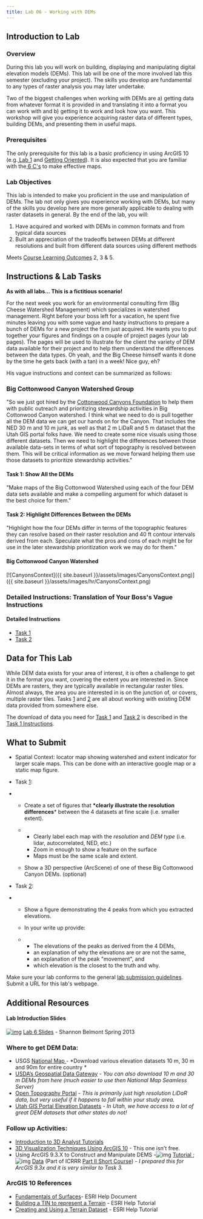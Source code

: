 ```yaml
---
title: Lab 06 - Working with DEMs
---
```


## Introduction to Lab

### Overview

During this lab you will work on building, displaying and manipulating digital elevation models (DEMs).  This lab will be one of the more involved lab this semester (excluding your project). The skills you develop are fundamental to any types of raster analysis you may later undertake. 

Two of the biggest challenges when working with DEMs are a) getting data from whatever format it is provided in and translating it into a format you can work with and b) getting it to work and look how you want. This workshop will give you experience acquiring raster data of different types, building DEMs, and presenting them in useful maps.

### Prerequisites

The only prerequisite for this lab is a basic proficiency in using ArcGIS 10 (e.g.[ Lab 1](http://gis.joewheaton.org/assignments/labs/lab01) and [Getting Oriented](http://gis.joewheaton.org/assignments/labs/lab01/getting-organized-and-oriented)). It is also expected that you are familiar with the[ 6 C's](http://gis.joewheaton.org/about/grades#TOC-The-Six-C-s-Rubric) to make effective maps.

### Lab Objectives

This lab is intended to make you proficient in the use and manipulation of DEMs. The lab not only gives you experience working with DEMs, but many of the skills you develop here are more generally applicable to dealing with raster datasets in general. By the end of the lab, you will:

1. Have acquired and worked with DEMs in common formats and from typical data sources
2. Built an appreciation of the tradeoffs between DEMs at different resolutions and built from different data sources using different methods

Meets [Course Learning Outcomes](http://gis.joewheaton.org/about/primary-learning-outcomes) 2, 3 & 5. 

## Instructions & Lab Tasks

**As with all labs... This is a fictitious scenario!**

For the next week you work for an environmental consulting firm (Big Cheese Watershed Management) which specializes in watershed management. Right before your boss left for a vacation, he spent five minutes leaving you with some vague and hasty instructions to prepare a bunch of DEMs for a new project the firm just acquired. He wants you to put together your figures and findings on a couple of project pages (your lab pages).  The pages will be used to  illustrate for the client the variety of DEM data available for their project and to help them understand the differences between the data types. Oh yeah, and the Big Cheese himself wants it done by the time he gets back (with a tan) in a week! Nice guy, eh?

His vague instructions and context can be summarized as follows:

### Big Cottonwood Canyon Watershed Group 

"So we just got hired by the [Cottonwood Canyons Foundation](http://www.cottonwoodcanyons.org/) to help them with public outreach and prioritizing stewardship activities in Big Cottonwood Canyon watershed. I think what we need to do is pull together all the DEM data we can get our hands on for the Canyon. That includes the NED 30 m and 10 m junk, as well as that 2 m LiDaR and 5 m dataset that the Utah GIS portal folks have. We need to create some nice visuals using those different datasets. Then we need to highlight the differences between those available data-sets in terms of what sort of topography is resolved between them. This will be critical information as we move forward helping them use those datasets to prioritize stewardship activities."

#### Task 1: Show All the DEMs

"Make maps of the Big Cottonwood Watershed using each of the four DEM data sets available and make a compelling argument for which dataset is the best choice for them." 

#### Task 2: Highlight Differences Between the DEMs

"Highlight how the four DEMs differ in terms of the topographic features they can resolve based on their raster resolution and 40 ft contour intervals derived from each. Speculate what the pros and cons of each might be for use in the later stewardship prioritization work we may do for them."

#### Big Cottonwood Canyon Watershed

[![CanyonsContext]({{ site.baseurl }}/assets/images/CanyonsContext.png)]({{ site.baseurl }}/assets/images/hr/CanyonsContext.png)

### Detailed Instructions: Translation of Your Boss's Vague Instructions

#### Detailed Instructions

- [Task 1](http://gis.joewheaton.org/assignments/labs/lab06-1/task-1)
- [Task 2](http://gis.joewheaton.org/assignments/labs/lab06-1/task-2)

## Data for This Lab

While DEM data exists for your area of interest, it is often a challenge to get it in the format you want, covering the extent you are interested in. Since DEMs are rasters, they are typically available in rectangular raster tiles. Almost always, the area you are interested in is on the junction of, or covers, multiple raster tiles. Tasks [1](http://gis.joewheaton.org/assignments/labs/lab06-1/task-1) and [2](http://gis.joewheaton.org/assignments/labs/lab06-1/task-2) are all about working with existing DEM data provided from somewhere else. 

The download of data you need for [Task 1](http://gis.joewheaton.org/assignments/labs/lab06-1/task-1) and [Task 2](http://gis.joewheaton.org/assignments/labs/lab06-1/task-2) is described in the [Task 1 Instructions](http://gis.joewheaton.org/assignments/labs/lab06-1/task-1). 

## What to Submit

- Spatial Context: locator map showing watershed and extent indicator for larger scale maps. This can be done with an interactive google map or a static map figure.


- Task [1](http://gis.joewheaton.org/assignments/labs/lab06-1/task-1):

- - Create a set of figures that **\*clearly illustrate the resolution differences*** between the 4 datasets at fine scale (i.e. smaller extent).

  - - Clearly label each map with the *resolution* and *DEM type* (i.e. lidar, autocorrelated, NED, etc.)
    - Zoom in enough to show a feature on the surface
    - Maps must be the same scale and extent.

  - Show a 3D perspective (ArcScene) of one of these Big Cottonwood Canyon DEMs. (optional)


- Task [2](http://gis.joewheaton.org/assignments/labs/lab06-1/task-2):

- - Show a figure demonstrating the 4 peaks from which you extracted elevations.  

  - In your write up provide:

  - - The elevations of the peaks as derived from the 4 DEMs,
    - an explanation of why the elevations are or are not the same,
    - an explanation of the peak "movement", and 
    - which elevation is the closest to the truth and why.  

Make sure your lab conforms to the general [lab submission guidelines](http://a/joewheaton.org/gis-wats-4930-6920/labs#TOC-Lab-Submission-Guidelines). Submit a URL for this lab's webpage.

## Additional Resources

#### Lab Introduction Slides

[![img](http://gis.joewheaton.org/_/rsrc/1325801572897/assignments/labs/lab01/PDF_Icon.png)](http://gis.joewheaton.org/assignments/labs/lab01/PDF_Icon.png?attredirects=0) [Lab 6 Slides](http://etal.usu.edu/Courses/GIS/2013/Lab/ppt/4930_wk06_DEMs.pdf) - Shannon Belmont Spring 2013

### Where to get DEM Data:

- USGS  [National Map ](https://nationalmap.gov/) - *Download various elevation datasets 10 m, 30 m and 90m for entire country *
- [USDA’s Geospatial Data Gateway](http://datagateway.nrcs.usda.gov/NextPage.aspx) - *You can also download 10 m and 30 m DEMs from here (much easier to use then National Map Seamless Server)*
- [Open Topography Portal](http://opentopography.org/) - *This is primarily just high resolution LiDaR data, but very useful if it happens to fall within your study area.*
- [Utah GIS Portal Elevation Datasets](http://gis.utah.gov/elevation) *- In Utah, we have access to a lot of great DEM datasets that other states do not!*

### Follow up Activities:

- [Introduction to 3D Analyst Tutorials](http://help.arcgis.com/en/arcgisdesktop/10.0/help/index.html#/Introduction_to_the_ArcGIS_3D_Analyst_tutorial/00q800000093000000/)
- [3D Visualization Techniques Using ArcGIS 10](http://training.esri.com/acb2000/showdetl.cfm?DID=6&Product_ID=997) - This one isn't free.
- Using ArcGIS 9.3.X to Construct and Manipulate DEMS -![img](http://www.joewheaton.org/_/rsrc/1288548319243/lab/unlisted/IPC_GCD/pdf_icon.gif) [Tutorial ](http://etal.usu.edu/ICRRR/PartII/2010/ICRRR_D2_Topo_Excercise.pdf);![img](http://www.joewheaton.org/_/rsrc/1288548319243/lab/unlisted/IPC_GCD/zip_icon.gif) [Data](http://etal.usu.edu/ICRRR/PartII/2010//ProvoTopoData.zip) (Part of ICRRR [Part II Short Course](http://www.cnr.usu.edu/streamrestoration/htm/course-information)) -  *I prepared this for ArcGIS 9.3x and it is very similar to Task 3.*

### ArcGIS 10 References

- [Fundamentals of Surfaces](http://help.arcgis.com/en/arcgisdesktop/10.0/help/index.html#/Fundamentals_of_Surfaces/00q80000005z000000/)- ESRI Help Document
- [Building a TIN to represent a Terrain](http://help.arcgis.com/en/arcgisdesktop/10.0/help/index.html#/Exercise_4_Building_a_TIN_to_represent_terrain/00q8000000w1000000/) - ESRI Help Tutorial
- [Creating and Using a Terrain Dataset](http://help.arcgis.com/en/arcgisdesktop/10.0/help/index.html#/Exercise_8_Creating_and_using_a_terrain_dataset/00q800000007000000/) - ESRI Help Tutorial

